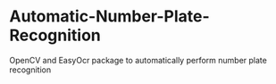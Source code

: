 # Automatic-Number-Plate-Recognition
OpenCV and EasyOcr package to automatically perform number plate recognition
